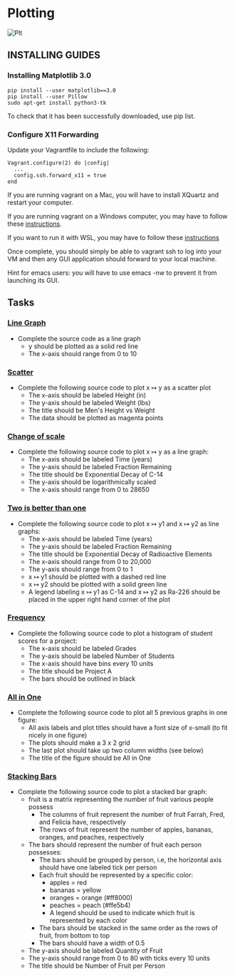 # Plotting

![Plt](https://holbertonintranet.s3.amazonaws.com/uploads/medias/2018/9/b4601426ad02130836f9.jpg?X-Amz-Algorithm=AWS4-HMAC-SHA256&X-Amz-Credential=AKIARDDGGGOUWMNL5ANN%2F20210213%2Fus-east-1%2Fs3%2Faws4_request&X-Amz-Date=20210213T021450Z&X-Amz-Expires=86400&X-Amz-SignedHeaders=host&X-Amz-Signature=1d896643b8fe3b6664b9b8b01e3ba77e3cc1a89dde76edd3b5914f4e11439376)

## INSTALLING GUIDES

### Installing Matplotlib 3.0
```
pip install --user matplotlib==3.0
pip install --user Pillow
sudo apt-get install python3-tk
```
To check that it has been successfully downloaded, use pip list.

### Configure X11 Forwarding

Update your Vagrantfile to include the following:
```
Vagrant.configure(2) do |config|
  ...
  config.ssh.forward_x11 = true
end
```
If you are running vagrant on a Mac, you will have to install XQuartz and restart your computer.

If you are running vagrant on a Windows computer, you may have to follow these [instructions](https://medium.com/@jcook0017/how-to-enable-x11-forwarding-in-windows-10-on-a-vagrant-virtual-box-running-ubuntu-d5a7b34363f).

If you want to run it with WSL, you may have to follow these [instructions](https://stackoverflow.com/questions/43397162/show-matplotlib-plots-in-ubuntu-windows-subsystem-for-linux-wsl1-wsl2)

Once complete, you should simply be able to vagrant ssh to log into your VM and then any GUI application should forward to your local machine.

Hint for emacs users: you will have to use emacs -nw to prevent it from launching its GUI.

## Tasks

### [Line Graph](./0-line.py)
- Complete the source code as a line graph
    - y should be plotted as a solid red line
    - The x-axis should range from 0 to 10

### [Scatter](./1-scatter.py)
- Complete the following source code to plot x ↦ y as a scatter plot
    - The x-axis should be labeled Height (in)
    - The y-axis should be labeled Weight (lbs)
    - The title should be Men's Height vs Weight
    - The data should be plotted as magenta points

### [Change of scale](./2-change_scale.py)
- Complete the following source code to plot x ↦ y as a line graph:
    - The x-axis should be labeled Time (years)
    - The y-axis should be labeled Fraction Remaining
    - The title should be Exponential Decay of C-14
    - The y-axis should be logarithmically scaled
    - The x-axis should range from 0 to 28650

### [Two is better than one](./3-two.py)
- Complete the following source code to plot x ↦ y1 and x ↦ y2 as line graphs:
    - The x-axis should be labeled Time (years)
    - The y-axis should be labeled Fraction Remaining
    - The title should be Exponential Decay of Radioactive Elements
    - The x-axis should range from 0 to 20,000
    - The y-axis should range from 0 to 1
    - x ↦ y1 should be plotted with a dashed red line
    - x ↦ y2 should be plotted with a solid green line
    - A legend labeling x ↦ y1 as C-14 and x ↦ y2 as Ra-226 should be placed in the upper right hand corner of the plot

### [Frequency](./4-frequency.py)
- Complete the following source code to plot a histogram of student scores for a project:
    - The x-axis should be labeled Grades
    - The y-axis should be labeled Number of Students
    - The x-axis should have bins every 10 units
    - The title should be Project A
    - The bars should be outlined in black

### [All in One](./5-all_in_one.py)
- Complete the following source code to plot all 5 previous graphs in one figure:
    - All axis labels and plot titles should have a font size of x-small (to fit nicely in one figure)
    - The plots should make a 3 x 2 grid
    - The last plot should take up two column widths (see below)
    - The title of the figure should be All in One

### [Stacking Bars](./6-bars.py)
- Complete the following source code to plot a stacked bar graph:
    - fruit is a matrix representing the number of fruit various people possess
        - The columns of fruit represent the number of fruit Farrah, Fred, and Felicia have, respectively
        - The rows of fruit represent the number of apples, bananas, oranges, and peaches, respectively
    - The bars should represent the number of fruit each person possesses:
        - The bars should be grouped by person, i.e, the horizontal axis should have one labeled tick per person
        - Each fruit should be represented by a specific color:
            - apples = red
            - bananas = yellow
            - oranges = orange (#ff8000)
            - peaches = peach (#ffe5b4)
            - A legend should be used to indicate which fruit is represented by each color
        - The bars should be stacked in the same order as the rows of fruit, from bottom to top
        - The bars should have a width of 0.5
    - The y-axis should be labeled Quantity of Fruit
    - The y-axis should range from 0 to 80 with ticks every 10 units
    - The title should be Number of Fruit per Person
